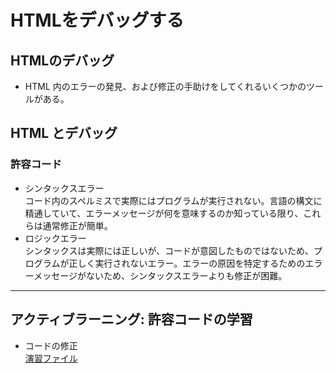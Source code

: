 # HTMLをデバッグする
## HTMLのデバッグ
- HTML 内のエラーの発見、および修正の手助けをしてくれるいくつかのツールがある。

## HTML とデバッグ
### 許容コード
- シンタックスエラー  
コード内のスペルミスで実際にはプログラムが実行されない。言語の構文に精通していて、エラーメッセージが何を意味するのか知っている限り、これらは通常修正が簡単。  
- ロジックエラー  
シンタックスは実際には正しいが、コードが意図したものではないため、プログラムが正しく実行されないエラー。エラーの原因を特定するためのエラーメッセージがないため、シンタックスエラーよりも修正が困難。  
***

## アクティブラーニング: 許容コードの学習
- コードの修正  
[演習ファイル](https://github.com/nssutgc/html_basic/blob/main/debug-example.html)
